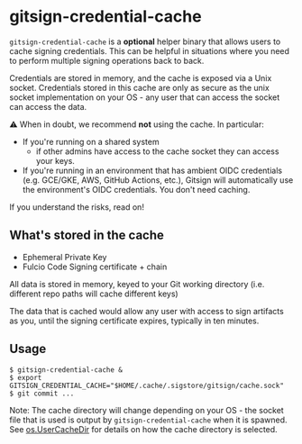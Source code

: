 # gitsign-credential-cache

`gitsign-credential-cache` is a **optional** helper binary that allows users to
cache signing credentials. This can be helpful in situations where you need to
perform multiple signing operations back to back.

Credentials are stored in memory, and the cache is exposed via a Unix socket.
Credentials stored in this cache are only as secure as the unix socket
implementation on your OS - any user that can access the socket can access the
data.

⚠️ When in doubt, we recommend **not** using the cache. In particular:

- If you're running on a shared system
  - if other admins have access to the cache socket they can access your keys.
- If you're running in an environment that has ambient OIDC credentials (e.g.
  GCE/GKE, AWS, GitHub Actions, etc.), Gitsign will automatically use the
  environment's OIDC credentials. You don't need caching.

If you understand the risks, read on!

## What's stored in the cache


- Ephemeral Private Key
- Fulcio Code Signing certificate + chain

All data is stored in memory, keyed to your Git working directory (i.e.
different repo paths will cache different keys)

The data that is cached would allow any user with access to sign artifacts as
you, until the signing certificate expires, typically in ten minutes.

## Usage

```
$ gitsign-credential-cache &
$ export GITSIGN_CREDENTIAL_CACHE="$HOME/.cache/.sigstore/gitsign/cache.sock"
$ git commit ...
```

Note: The cache directory will change depending on your OS - the socket file
that is used is output by `gitsign-credential-cache` when it is spawned. See
[os.UserCacheDir](https://pkg.go.dev/os#UserCacheDir) for details on how the
cache directory is selected.
